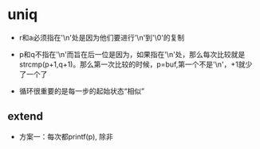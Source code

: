 # uniq

- r和a必须指在'\n'处是因为他们要进行'\n'到'\0'的复制

- p和q不指在'\n'而旨在后一位是因为，如果指在'\n'处，那么每次比较就是strcmp(p+1,q+1)。那么第一次比较的时候，p=buf,第一个不是'\n'，+1就少了一个了

- 循环很重要的是每一步的起始状态“相似”



## extend

- 方案一：每次都printf(p), 除非



